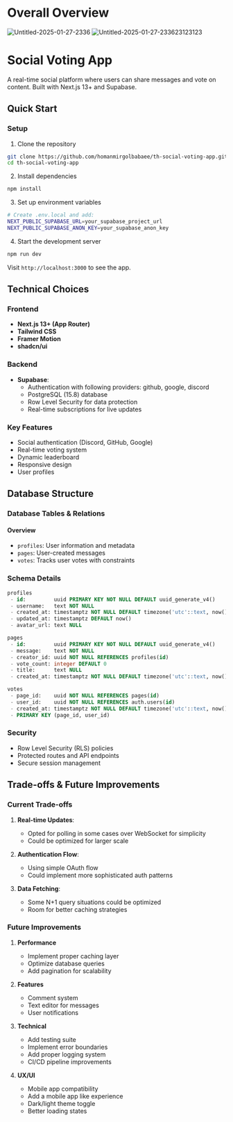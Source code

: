  
# Overall Overview
 ![Untitled-2025-01-27-2336](https://github.com/user-attachments/assets/182111d1-ac6c-4397-ad21-5fd2734e13ce)
![Untitled-2025-01-27-233623123123](https://github.com/user-attachments/assets/1b0ce55c-e0ca-43ca-90ba-1880a397eefa)

# Social Voting App

A real-time social platform where users can share messages and vote on content. Built with Next.js 13+ and Supabase.

## Quick Start

### Setup

1. Clone the repository
```bash
git clone https://github.com/homanmirgolbabaee/th-social-voting-app.git
cd th-social-voting-app
```

2. Install dependencies
```bash
npm install
```

3. Set up environment variables
```bash
# Create .env.local and add:
NEXT_PUBLIC_SUPABASE_URL=your_supabase_project_url
NEXT_PUBLIC_SUPABASE_ANON_KEY=your_supabase_anon_key
```

4. Start the development server
```bash
npm run dev
```

Visit `http://localhost:3000` to see the app.

## Technical Choices

### Frontend
- **Next.js 13+ (App Router)**
- **Tailwind CSS**
- **Framer Motion**
- **shadcn/ui**

### Backend
- **Supabase**: 
  - Authentication with following providers: github, google, discord
  - PostgreSQL (15.8) database
  - Row Level Security for data protection
  - Real-time subscriptions for live updates

### Key Features
- Social authentication (Discord, GitHub, Google)
- Real-time voting system
- Dynamic leaderboard
- Responsive design
- User profiles

## Database Structure

### Database Tables & Relations

#### Overview
- `profiles`: User information and metadata
- `pages`: User-created messages
- `votes`: Tracks user votes with constraints

### Schema Details
```sql
profiles
 - id:         uuid PRIMARY KEY NOT NULL DEFAULT uuid_generate_v4()
 - username:   text NOT NULL
 - created_at: timestamptz NOT NULL DEFAULT timezone('utc'::text, now())
 - updated_at: timestamptz DEFAULT now()
 - avatar_url: text NULL

pages
 - id:         uuid PRIMARY KEY NOT NULL DEFAULT uuid_generate_v4()
 - message:    text NOT NULL
 - creator_id: uuid NOT NULL REFERENCES profiles(id)
 - vote_count: integer DEFAULT 0
 - title:      text NULL
 - created_at: timestamptz NOT NULL DEFAULT timezone('utc'::text, now())

votes
 - page_id:    uuid NOT NULL REFERENCES pages(id)
 - user_id:    uuid NOT NULL REFERENCES auth.users(id)
 - created_at: timestamptz NOT NULL DEFAULT timezone('utc'::text, now())
 - PRIMARY KEY (page_id, user_id) 
```


### Security
- Row Level Security (RLS) policies
- Protected routes and API endpoints
- Secure session management

## Trade-offs & Future Improvements

### Current Trade-offs
1. **Real-time Updates**: 
   - Opted for polling in some cases over WebSocket for simplicity
   - Could be optimized for larger scale

2. **Authentication Flow**:
   - Using simple OAuth flow
   - Could implement more sophisticated auth patterns

3. **Data Fetching**:
   - Some N+1 query situations could be optimized
   - Room for better caching strategies

### Future Improvements

1. **Performance**
   - Implement proper caching layer
   - Optimize database queries
   - Add pagination for scalability

2. **Features**
   - Comment system
   - Text editor for messages
   - User notifications


3. **Technical**
   - Add testing suite
   - Implement error boundaries
   - Add proper logging system
   - CI/CD pipeline improvements

4. **UX/UI**
   - Mobile app compatibility
   - Add a mobile app like experience 
   - Dark/light theme toggle
   - Better loading states
